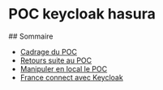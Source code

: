 # POC keycloak hasura

## Sommaire
- [Cadrage du POC](docs/poc.md)
- [Retours suite au POC](docs/feedback.md)
- [Manipuler en local le POC](docs/dev.md)
- [France connect avec Keycloak](docs/france-connect.md)
